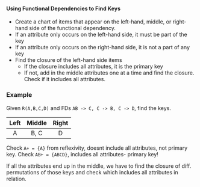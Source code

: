 #### Using Functional Dependencies to Find Keys 
- Create a chart of items that appear on the left-hand, middle, or right-hand side of the functional dependency. 
- If an attribute only occurs on the left-hand side, it must be part of the key
- If an attribute only occurs on the right-hand side, it is not a part of any key
- Find the closure of the left-hand side items
  - If the closure includes all attributes, it is the primary key
  - If not, add in the middle attributes one at a time and find the closure. Check if it includes all attributes. 
  
### Example
Given ```R(A,B,C,D)``` and FDs ```AB -> C, C -> B, C -> D```, find the keys.

| Left | Middle | Right |
|:------:|:--------:|:-------:|
|  A   |  B, C  |   D   |  

Check ```A+ = {A}``` from reflexivity, doesnt include all attributes, not primary key.
Check ```AB+ = {ABCD}```, includes all attributes- primary key! 

If all the attributes end up in the middle, we have to find the closure of diff. permutations of those keys and check which includes all attributes in relation. 
